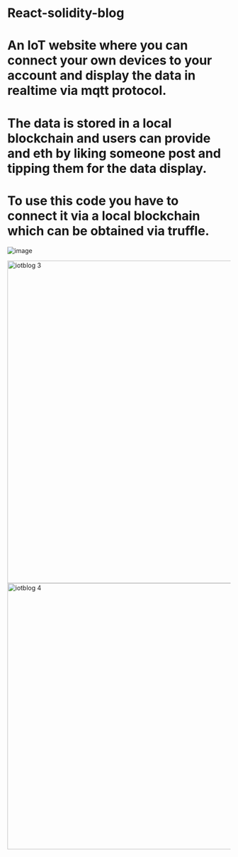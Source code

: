 # React-solidity-blog
# An IoT website where you can connect your own devices to your account and display the data in realtime via mqtt protocol.
# The data is stored in a local blockchain and users can provide and eth by liking someone post and tipping them for the data display.
# To use this code you have to connect it via a local blockchain which can be obtained via truffle.
![image](https://user-images.githubusercontent.com/89600540/131017454-0adf6c23-bd52-46e4-a3af-c2ce38483d8d.png)

<img width="728" alt="iotblog 3" src="https://user-images.githubusercontent.com/89600540/131018020-dadf6953-3fd3-436f-95b8-c25e10068eb1.PNG">

<img width="601" alt="iotblog 4" src="https://user-images.githubusercontent.com/89600540/131019459-1feeeae5-6a5e-4d84-a9d1-2c3e6047f6ed.PNG">





